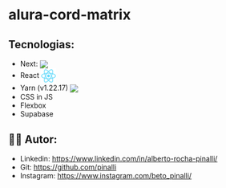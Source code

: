 # alura-cord-matrix
## Tecnologias:
- Next: <img align="center" height="30" src="https://cdn.icon-icons.com/icons2/2148/PNG/512/nextjs_icon_132160.png">
  &nbsp;&nbsp;&nbsp;&nbsp;&nbsp;&nbsp;&nbsp;&nbsp;&nbsp;&nbsp;&nbsp;&nbsp;&nbsp;
- React <img align="center" height="30" src="https://raw.githubusercontent.com/devicons/devicon/master/icons/react/react-original.svg">
  &nbsp;&nbsp;&nbsp;&nbsp;&nbsp;&nbsp;&nbsp;&nbsp;&nbsp;&nbsp;&nbsp;&nbsp;&nbsp;
- Yarn (v1.22.17) <img align="center" height="30" src="https://www.pinclipart.com/picdir/big/207-2071105_0-yarn-js-logo-clipart.png">
  &nbsp;&nbsp;&nbsp;&nbsp;&nbsp;&nbsp;&nbsp;&nbsp;&nbsp;&nbsp;&nbsp;&nbsp;&nbsp;
- CSS in JS
- Flexbox
- Supabase

## 👨‍💻 Autor:
- Linkedin: https://www.linkedin.com/in/alberto-rocha-pinalli/
- Git: https://github.com/pinalli
- Instagram: https://www.instagram.com/beto_pinalli/


